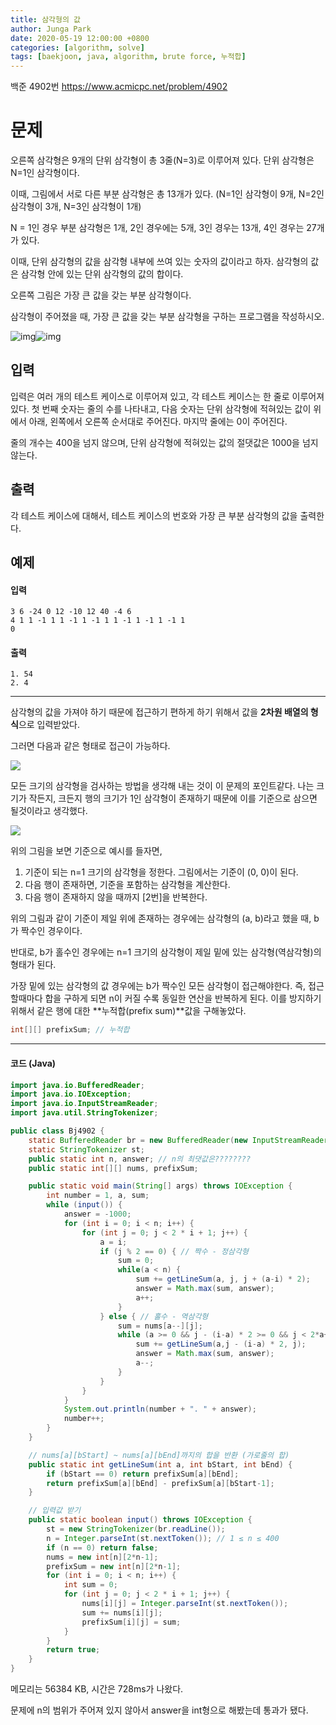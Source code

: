 ```yaml
---
title: 삼각형의 값
author: Junga Park
date: 2020-05-19 12:00:00 +0800
categories: [algorithm, solve]
tags: [baekjoon, java, algorithm, brute force, 누적합]
---
```




백준 4902번 https://www.acmicpc.net/problem/4902



# 문제

오른쪽 삼각형은 9개의 단위 삼각형이 총 3줄(N=3)로 이루어져 있다. 단위 삼각형은 N=1인 삼각형이다.

이때, 그림에서 서로 다른 부분 삼각형은 총 13개가 있다. (N=1인 삼각형이 9개, N=2인 삼각형이 3개, N=3인 삼각형이 1개)

N = 1인 경우 부분 삼각형은 1개, 2인 경우에는 5개, 3인 경우는 13개, 4인 경우는 27개가 있다.

이때, 단위 삼각형의 값을 삼각형 내부에 쓰여 있는 숫자의 값이라고 하자. 삼각형의 값은 삼각형 안에 있는 단위 삼각형의 값의 합이다.

오른쪽 그림은 가장 큰 값을 갖는 부분 삼각형이다.

삼각형이 주어졌을 때, 가장 큰 값을 갖는 부분 삼각형을 구하는 프로그램을 작성하시오.

![img](https://www.acmicpc.net/upload/images/tr.png)![img](https://www.acmicpc.net/upload/images/tr1.png)



## 입력

입력은 여러 개의 테스트 케이스로 이루어져 있고, 각 테스트 케이스는 한 줄로 이루어져 있다. 첫 번째 숫자는 줄의 수를 나타내고, 다음 숫자는 단위 삼각형에 적혀있는 값이 위에서 아래, 왼쪽에서 오른쪽 순서대로 주어진다. 마지막 줄에는 0이 주어진다.

줄의 개수는 400을 넘지 않으며, 단위 삼각형에 적혀있는 값의 절댓값은 1000을 넘지 않는다.



## 출력

각 테스트 케이스에 대해서, 테스트 케이스의 번호와 가장 큰 부분 삼각형의 값을 출력한다.



## 예제

#### 입력

```
3 6 -24 0 12 -10 12 40 -4 6
4 1 1 -1 1 1 -1 1 -1 1 1 -1 1 -1 1 -1 1
0
```

#### 출력

```
1. 54
2. 4
```



---



삼각형의 값을 가져야 하기 때문에 접근하기 편하게 하기 위해서 값을 **2차원 배열의 형식**으로 입력받았다.

그러면 다음과 같은 형태로 접근이 가능하다. 

![](\images\20200519_1.jpg)



모든 크기의 삼각형을 검사하는 방법을 생각해 내는 것이 이 문제의 포인트같다. 나는 크기가 작든지, 크든지 행의 크기가 1인 삼각형이 존재하기 때문에 이를 기준으로 삼으면 될것이라고 생각했다. 

 

![](\images\20200519_2.jpg)

위의 그림을 보면 기준으로 예시를 들자면,

1. 기준이 되는 n=1 크기의 삼각형을 정한다. 그림에서는 기준이 (0, 0)이 된다.
2. 다음 행이 존재하면, 기준을 포함하는 삼각형을 계산한다.
3. 다음 행이 존재하지 않을 때까지 [2번]을 반복한다.



위의 그림과 같이 기준이 제일 위에 존재하는 경우에는 삼각형의 (a, b)라고 했을 때, b가 짝수인 경우이다.

반대로, b가 홀수인 경우에는 n=1 크기의 삼각형이 제일 밑에 있는 삼각형(역삼각형)의 형태가 된다.



가장 밑에 있는 삼각형의 값 경우에는 b가 짝수인 모든 삼각형이 접근해야한다. 즉, 접근할때마다 합을 구하게 되면 n이 커질 수록 동일한 연산을 반복하게 된다. 이를 방지하기 위해서 같은 행에 대한 **누적합(prefix sum)**값을 구해놓았다. 

```java
int[][] prefixSum; // 누적합
```







---

#### 코드 (Java)

```java
import java.io.BufferedReader;
import java.io.IOException;
import java.io.InputStreamReader;
import java.util.StringTokenizer;

public class Bj4902 {
    static BufferedReader br = new BufferedReader(new InputStreamReader(System.in));
    static StringTokenizer st;
    public static int n, answer; // n의 최댓값은????????
    public static int[][] nums, prefixSum;

    public static void main(String[] args) throws IOException {
        int number = 1, a, sum;
        while (input()) {
            answer = -1000;
            for (int i = 0; i < n; i++) {
                for (int j = 0; j < 2 * i + 1; j++) {
                    a = i;
                    if (j % 2 == 0) { // 짝수 - 정삼각형
                        sum = 0;
                        while(a < n) {
                            sum += getLineSum(a, j, j + (a-i) * 2);
                            answer = Math.max(sum, answer);
                            a++;
                        }
                    } else { // 홀수 - 역삼각형
                        sum = nums[a--][j];
                        while (a >= 0 && j - (i-a) * 2 >= 0 && j < 2*a+1) {
                            sum += getLineSum(a,j - (i-a) * 2, j);
                            answer = Math.max(sum, answer);
                            a--;
                        }
                    }
                }
            }
            System.out.println(number + ". " + answer);
            number++;
        }
    }

    // nums[a][bStart] ~ nums[a][bEnd]까지의 합을 반환 (가로줄의 합)
    public static int getLineSum(int a, int bStart, int bEnd) {
        if (bStart == 0) return prefixSum[a][bEnd];
        return prefixSum[a][bEnd] - prefixSum[a][bStart-1];
    }

    // 입력값 받기
    public static boolean input() throws IOException {
        st = new StringTokenizer(br.readLine());
        n = Integer.parseInt(st.nextToken()); // 1 ≤ n ≤ 400
        if (n == 0) return false;
        nums = new int[n][2*n-1];
        prefixSum = new int[n][2*n-1];
        for (int i = 0; i < n; i++) {
            int sum = 0;
            for (int j = 0; j < 2 * i + 1; j++) {
                nums[i][j] = Integer.parseInt(st.nextToken());
                sum += nums[i][j];
                prefixSum[i][j] = sum;
            }
        }
        return true;
    }
}
```

메모리는 56384 KB, 시간은 728ms가 나왔다.

문제에 n의 범위가 주어져 있지 않아서 answer을 int형으로 해봤는데 통과가 됐다.



